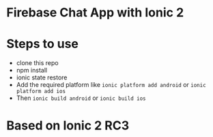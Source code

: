# Firebase Chat App with Ionic 2

# Steps to use
* clone this repo
* npm install
* ionic state restore
* Add the required platform like ```ionic platform add android``` or ```ionic platform add ios```
* Then ```ionic build android``` or ```ionic build ios```

# Based on Ionic 2 RC3
